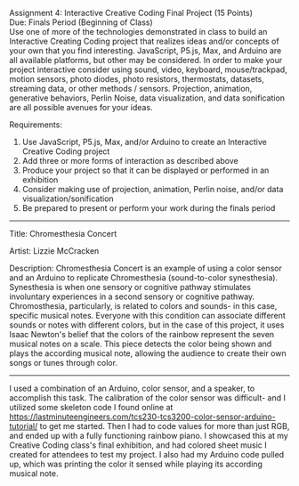 Assignment 4: Interactive Creative Coding Final Project (15 Points)   
Due: Finals Period (Beginning of Class)  
Use one of more of the technologies demonstrated in class to build an Interactive Creating Coding project that realizes ideas and/or concepts of your own that you find interesting. JavaScript, P5.js, Max, and Arduino are all available platforms, but other may be considered. In order to make your project interactive consider using sound, video, keyboard, mouse/trackpad, motion sensors, photo diodes, photo resistors, thermostats, datasets, streaming data, or other methods / sensors. Projection, animation, generative behaviors, Perlin Noise, data visualization, and data sonification are all possible avenues for your ideas.  


Requirements:
1. Use JavaScript, P5.js, Max, and/or Arduino to create an Interactive Creative Coding project
2. Add three or more forms of interaction as described above
3. Produce your project so that it can be displayed or performed in an exhibition
4. Consider making use of projection, animation, Perlin noise, and/or data visualization/sonification
5. Be prepared to present or perform your work during the finals period
   
------------------------------------------------------------------------------------------------------------------------------------------------------------

Title: Chromesthesia Concert  

Artist: Lizzie McCracken   

Description: Chromesthesia Concert is an example of using a color sensor and an Arduino to replicate Chromesthesia (sound-to-color synesthesia). Synesthesia is when one sensory or cognitive pathway stimulates involuntary experiences in a second sensory or cognitive pathway. Chromosthesia, particularly, is related to colors and sounds- in this case, specific musical notes. Everyone with this condition can associate different sounds or notes with different colors, but in the case of this project, it uses Isaac Newton's belief that the colors of the rainbow represent the seven musical notes on a scale. This piece detects the color being shown and plays the according musical note, allowing the audience to create their own songs or tunes through color.

------------------------------------------------------------------------------------------------------------------------------------------------------------

I used a combination of an Arduino, color sensor, and a speaker, to accomplish this task. The calibration of the color sensor was difficult- and I utilized some skeleton  code I found online at https://lastminuteengineers.com/tcs230-tcs3200-color-sensor-arduino-tutorial/ to get me started. Then I had to code values for more than just RGB, and ended up with a fully functioning rainbow piano. I showcased this at my Creative Coding class's final exhibition, and had colored sheet music I created for attendees to test my project. I also had my Arduino code pulled up, which was printing the color it sensed while playing its according musical note.
